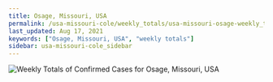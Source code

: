 ```yaml
---
title: Osage, Missouri, USA
permalink: /usa-missouri-cole/weekly_totals/usa-missouri-osage-weekly_totals.html
last_updated: Aug 17, 2021
keywords: ["Osage, Missouri, USA", "weekly totals"]
sidebar: usa-missouri-cole_sidebar
---
```


![Weekly Totals of Confirmed Cases for Osage, Missouri, USA](/covid_tracker/images/graphs/usa-missouri-osage-weekly_totals_graph.png)
